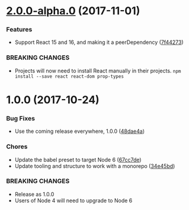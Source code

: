 <a name="2.0.0-alpha.0"></a>
# [2.0.0-alpha.0](https://github.com/rocjs/extensions/compare/v1.0.0...v2.0.0-alpha.0) (2017-11-01)


### Features

* Support React 15 and 16, and making it a peerDependency ([7f44273](https://github.com/rocjs/extensions/commit/7f44273))


### BREAKING CHANGES

* Projects will now need to install React manually in their projects. `npm install --save react react-dom prop-types`



<a name="1.0.0"></a>
# 1.0.0 (2017-10-24)


### Bug Fixes

* Use the coming release everywhere, 1.0.0 ([48dae4a](https://github.com/rocjs/extensions/commit/48dae4a))


### Chores

* Update the babel preset to target Node 6 ([67cc7de](https://github.com/rocjs/extensions/commit/67cc7de))
* Update tooling and structure to work with a monorepo ([34e45bd](https://github.com/rocjs/extensions/commit/34e45bd))


### BREAKING CHANGES

* Release as 1.0.0
* Users of Node 4 will need to upgrade to Node 6



